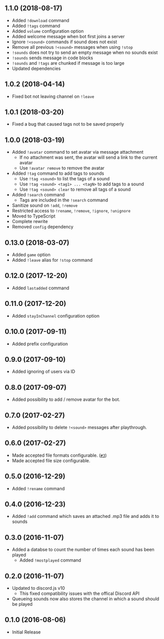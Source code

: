 ## 1.1.0 (2018-08-17)

+ Added `!download` command
+ Added `!tags` command
+ Added `volume` configuration option
+ Added welcome message when bot first joins a server
+ Ignore `!<sound>` commands if sound does not exist
+ Remove all previous `!<sound>` messages when using `!stop`
+ `!sounds` does not try to send an empty message when no sounds exist
+ `!sounds` sends message in code blocks
+ `!sounds` and `!tags` are chunked if message is too large
+ Updated dependencies

## 1.0.2 (2018-04-14)

+ Fixed bot not leaving channel on `!leave`

## 1.0.1 (2018-03-20)

+ Fixed a bug that caused tags not to be saved properly

## 1.0.0 (2018-03-19)

+ Added `!avatar` command to set avatar via message attachment
  + If no attachment was sent, the avatar will send a link to the current avatar
  + Use `!avatar remove` to remove the avatar
+ Added `!tag` command to add tags to sounds
  + Use `!tag <sound>` to list the tags of a sound
  + Use `!tag <sound> <tag1> ... <tagN>` to add tags to a sound
  + Use `!tag <sound> clear` to remove all tags of a sound
+ Added `!search` command
  + Tags are included in the `!search` command
+ Sanitize sound on `!add`, `!remove`
+ Restricted access to `!rename`, `!remove`, `!ignore`, `!unignore`
+ Moved to TypeScript
+ Complete rewrite
+ Removed `config` dependency

## 0.13.0 (2018-03-07)

+ Added `game` option
+ Added `!leave` alias for `!stop` command

## 0.12.0 (2017-12-20)

+ Added `lastadded` command

## 0.11.0 (2017-12-20)

+ Added `stayInChannel` configuration option

## 0.10.0 (2017-09-11)

+ Added prefix configuration

## 0.9.0 (2017-09-10)

+ Added ignoring of users via ID

## 0.8.0 (2017-09-07)

+ Added possibility to add / remove avatar for the bot.

## 0.7.0 (2017-02-27)

+ Added possibility to delete `!<sound>` messages after playthrough.

## 0.6.0 (2017-02-27)

+ Made accepted file formats configurable. ([`#3`](https://github.com/markokajzer/discord-soundbot/issues/3))
+ Made accepted file size configurable.

## 0.5.0 (2016-12-29)

+ Added `!rename` command

## 0.4.0 (2016-12-23)

+ Added `!add` command which saves an attached .mp3 file and adds it to sounds

## 0.3.0 (2016-11-07)

+ Added a databse to count the number of times each sound has been played
  + Added `!mostplayed` command

## 0.2.0 (2016-11-07)

+ Updated to discord.js v10
  + This fixed compatibility issues with the offical Discord API
+ Queueing sounds now also stores the channel in which a sound should be played

## 0.1.0 (2016-08-06)

+ Initial Release
